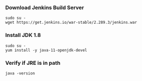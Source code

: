 ### Download Jenkins Build Server
```
sudo su -
wget https://get.jenkins.io/war-stable/2.289.3/jenkins.war
```

### Install JDK 1.8
```
sudo su -
yum install -y java-11-openjdk-devel
```

### Verify if JRE is in path
```
java -version
```
